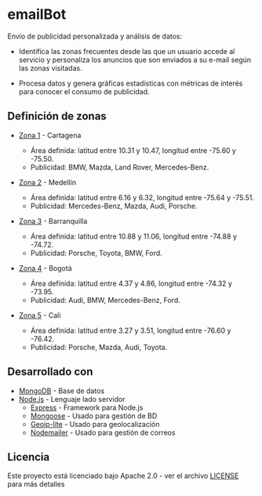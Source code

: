 # emailBot

Envío de publicidad personalizada y análisis de datos:

* Identifica las zonas frecuentes desde las que un usuario accede al servicio y personaliza los anuncios que son enviados a su e-mail según las zonas visitadas.

* Procesa datos y genera gráficas estadisticas con métricas de interés para conocer el consumo de publicidad.

## Definición de zonas

* [Zona 1](zona-1.png) - Cartagena 
  * Área definida: latitud entre 10.31 y 10.47, longitud entre -75.60 y -75.50.
  * Publicidad: BMW, Mazda, Land Rover, Mercedes-Benz.
  
* [Zona 2](zona-2.png) - Medellín 
  * Área definida: latitud entre 6.16 y 6.32, longitud entre -75.64 y -75.51.
  * Publicidad: Mercedes-Benz, Mazda, Audi, Porsche.

* [Zona 3](zona-3.png) - Barranquilla 
  * Área definida: latitud entre 10.88 y 11.06, longitud entre -74.88 y -74.72.
  * Publicidad: Porsche, Toyota, BMW, Ford.
  
* [Zona 4](zona-4.png) - Bogotá
  * Área definida: latitud entre 4.37 y 4.86, longitud entre -74.32 y -73.95.
  * Publicidad: Audi, BMW, Mercedes-Benz, Ford.
  
* [Zona 5](zona-5.png) - Cali
  * Área definida: latitud entre 3.27 y 3.51, longitud entre -76.60 y -76.42.
  * Publicidad: Porsche, Mazda, Audi, Toyota.
  
## Desarrollado con

* [MongoDB](https://www.mongodb.com/) - Base de datos
* [Node.js](https://nodejs.org/) - Lenguaje lado servidor
  * [Express](https://expressjs.com/) - Framework para Node.js
  * [Mongoose](http://mongoosejs.com/) - Usado para gestión de BD
  * [Geoip-lite](https://github.com/bluesmoon/node-geoip) - Usado para geolocalización
  * [Nodemailer](https://nodemailer.com/about/) - Usado para gestión de correos

## Licencia

Este proyecto está licenciado bajo Apache 2.0 - ver el archivo [LICENSE](LICENSE) para más detalles
